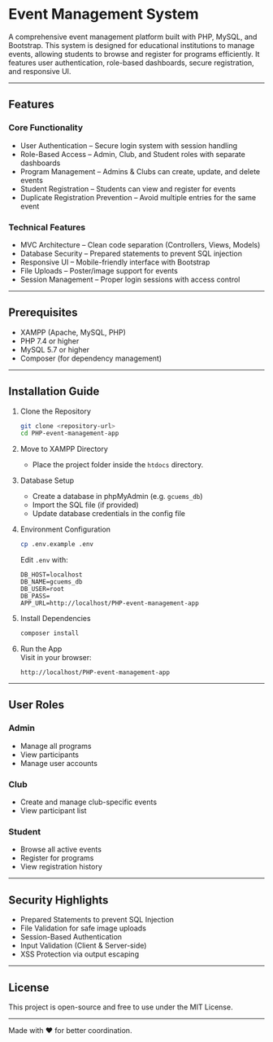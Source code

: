 # Event Management System

A comprehensive event management platform built with PHP, MySQL, and Bootstrap. This system is designed for educational institutions to manage events, allowing students to browse and register for programs efficiently. It features user authentication, role-based dashboards, secure registration, and responsive UI.

---

## Features

### Core Functionality
- User Authentication – Secure login system with session handling  
- Role-Based Access – Admin, Club, and Student roles with separate dashboards  
- Program Management – Admins & Clubs can create, update, and delete events  
- Student Registration – Students can view and register for events  
- Duplicate Registration Prevention – Avoid multiple entries for the same event  

### Technical Features
- MVC Architecture – Clean code separation (Controllers, Views, Models)  
- Database Security – Prepared statements to prevent SQL injection  
- Responsive UI – Mobile-friendly interface with Bootstrap  
- File Uploads – Poster/image support for events  
- Session Management – Proper login sessions with access control  

---

## Prerequisites

- XAMPP (Apache, MySQL, PHP)  
- PHP 7.4 or higher  
- MySQL 5.7 or higher  
- Composer (for dependency management)  

---

## Installation Guide

1. Clone the Repository  
   ```bash
   git clone <repository-url>
   cd PHP-event-management-app
   ```

2. Move to XAMPP Directory  
   - Place the project folder inside the `htdocs` directory.

3. Database Setup  
   - Create a database in phpMyAdmin (e.g. `gcuems_db`)  
   - Import the SQL file (if provided)  
   - Update database credentials in the config file  

4. Environment Configuration  
   ```bash
   cp .env.example .env
   ```
   Edit `.env` with:
   ```env
   DB_HOST=localhost
   DB_NAME=gcuems_db
   DB_USER=root
   DB_PASS=
   APP_URL=http://localhost/PHP-event-management-app
   ```

5. Install Dependencies  
   ```bash
   composer install
   ```

6. Run the App  
   Visit in your browser:  
   ```
   http://localhost/PHP-event-management-app
   ```

---

## User Roles

### Admin  
- Manage all programs  
- View participants  
- Manage user accounts  

### Club  
- Create and manage club-specific events  
- View participant list  

###  Student  
- Browse all active events  
- Register for programs  
- View registration history  

---

## Security Highlights

- Prepared Statements to prevent SQL Injection  
- File Validation for safe image uploads  
- Session-Based Authentication  
- Input Validation (Client & Server-side)  
- XSS Protection via output escaping  

---

## License

This project is open-source and free to use under the MIT License.

---


Made with ❤️ for better coordination.

